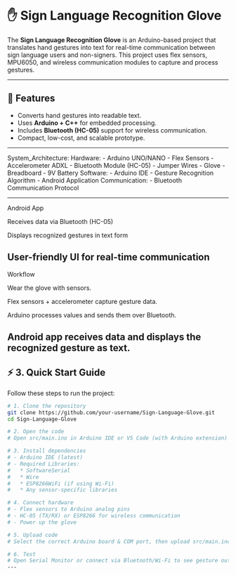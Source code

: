 # ✋ Sign Language Recognition Glove  

The **Sign Language Recognition Glove** is an Arduino-based project that translates hand gestures into text for real-time communication between sign language users and non-signers. This project uses flex sensors, MPU6050, and wireless communication modules to capture and process gestures.

---

## 📌 Features
- Converts hand gestures into readable text.  
- Uses **Arduino + C++** for embedded processing.  
- Includes **Bluetooth (HC-05)** support for wireless communication.  
- Compact, low-cost, and scalable prototype.  

---

System_Architecture:
  Hardware:
    - Arduino UNO/NANO
    - Flex Sensors
    - Accelerometer ADXL
    - Bluetooth Module (HC-05)
    - Jumper Wires
    - Glove
    - Breadboard
    - 9V Battery
  Software:
    - Arduino IDE
    - Gesture Recognition Algorithm
    - Android Application
  Communication:
    - Bluetooth Communication Protocol

---
Android App

Receives data via Bluetooth (HC-05)

Displays recognized gestures in text form

User-friendly UI for real-time communication
---
Workflow

Wear the glove with sensors.

Flex sensors + accelerometer capture gesture data.

Arduino processes values and sends them over Bluetooth.

Android app receives data and displays the recognized gesture as text.
---


## ⚡ 3. Quick Start Guide

Follow these steps to run the project:

```bash
# 1. Clone the repository
git clone https://github.com/your-username/Sign-Language-Glove.git
cd Sign-Language-Glove

# 2. Open the code
# Open src/main.ino in Arduino IDE or VS Code (with Arduino extension)

# 3. Install dependencies
# - Arduino IDE (latest)
# - Required Libraries:
#   * SoftwareSerial
#   * Wire
#   * ESP8266WiFi (if using Wi-Fi)
#   * Any sensor-specific libraries

# 4. Connect hardware
# - Flex sensors to Arduino analog pins
# - HC-05 (TX/RX) or ESP8266 for wireless communication
# - Power up the glove

# 5. Upload code
# Select the correct Arduino board & COM port, then upload src/main.ino

# 6. Test
# Open Serial Monitor or connect via Bluetooth/Wi-Fi to see gesture outputs
---

